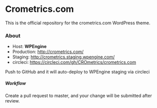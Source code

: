 # Crometrics.com

This is the official repository for the crometrics.com WordPress theme.

### About

* Host: **WPEngine**
* Production: http://crometrics.com/
* Staging: http://crometrics.staging.wpengine.com/
* circleci: https://circleci.com/gh/CROmetrics/crometrics.com

Push to GitHub and it will auto-deploy to WPEngine staging via circleci

##### Workflow
Create a pull request to master, and your change will be submitted after review.